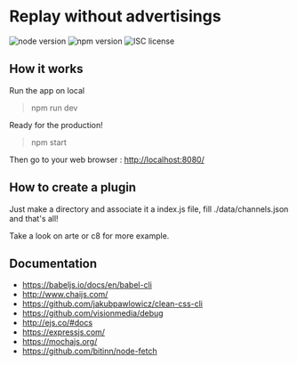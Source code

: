 # Replay without advertisings

![node version](https://img.shields.io/badge/node-&#10878;6.0.0-green.svg)
![npm version](https://img.shields.io/badge/npm-&#10878;3.8.6-green.svg)
![ISC license](https://img.shields.io/badge/licence-ISC-blue.svg)

## How it works

Run the app on local
> npm run dev

Ready for the production!
> npm start

Then go to your web browser : <http://localhost:8080/>

## How to create a plugin

Just make a directory and associate it a index.js file,
fill ./data/channels.json and that's all!

Take a look on arte or c8 for more example.

## Documentation

* <https://babeljs.io/docs/en/babel-cli>
* <http://www.chaijs.com/>
* <https://github.com/jakubpawlowicz/clean-css-cli>
* <https://github.com/visionmedia/debug>
* <http://ejs.co/#docs>
* <https://expressjs.com/>
* <https://mochajs.org/>
* <https://github.com/bitinn/node-fetch>
